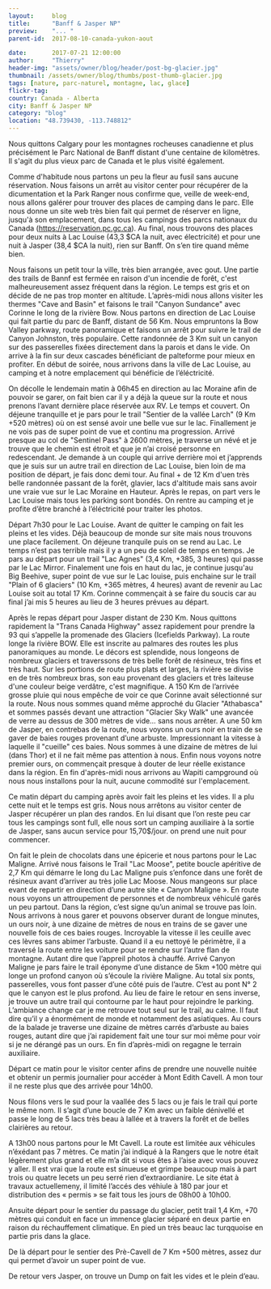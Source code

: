 ```yaml
---
layout:     blog
title:      "Banff & Jasper NP"
preview:    "... "
parent-id:  2017-08-10-canada-yukon-aout

date:       2017-07-21 12:00:00
author:     "Thierry"
header-img: "assets/owner/blog/header/post-bg-glacier.jpg"
thumbnail: /assets/owner/blog/thumbs/post-thumb-glacier.jpg
tags: [nature, parc-naturel, montagne, lac, glace]
flickr-tag: 
country: Canada - Alberta
city: Banff & Jasper NP
category: "blog"
location: "48.739430, -113.748812"
---
```


Nous quittons Calgary pour les montagnes rocheuses canadienne et plus précisément le Parc National de Banff distant d'une centaine de kilomètres. Il s'agit du plus vieux parc de Canada et le plus visité également.


Comme d'habitude nous partons un peu la fleur au fusil sans aucune réservation. Nous faisons un arrêt au visitor center pour récupérer de la dicumentation et la Park Ranger nous confirme que, veille de week-end, nous allons galérer pour trouver des places de camping dans le parc. Elle nous donne un site web très bien fait qui permet de réserver en ligne, jusqu'à son emplacement, dans tous les campings des parcs nationaux du Canada (https://reservation.pc.gc.ca). Au final, nous trouvons des places pour deux nuits à Lac Louise (43,3 $CA la nuit, avec électricité) et pour une nuit à Jasper (38,4 $CA la nuit), rien sur Banff. On s’en tire quand même bien. 

Nous faisons un petit tour la ville, très bien arrangée, avec gout. Une partie des trails de Bannf est fermée en raison d'un incendie de forêt, c'est malheureusement assez fréquent dans la région. Le temps est gris et on décide de ne pas trop monter en altitude. L’après-midi nous allons visiter les thermes "Cave and Basin" et faisons le trail "Canyon Sundance" avec Corinne le long de la rivière Bow. Nous partons en direction de Lac Louise qui fait partie du parc de Banff, distant de 56 Km. Nous empruntons la Bow Valley parkway, route panoramique et faisons un arrêt pour suivre le trail de Canyon Johnston, très populaire. Cette randonnée de 3 Km suit un canyon sur des passerelles fixées directement dans la parois et dans le vide. On arrive à la fin sur deux cascades bénéficiant de palteforme pour mieux en profiter. En début de soirée, nous arrivons dans la ville de Lac Louise, au camping et à notre emplacement qui bénéficie de l’éléctricité. 

On décolle le lendemain matin à 06h45 en direction au lac Moraine afin de pouvoir se garer, on fait bien car il y a déjà la queue sur la route et nous prenons l’avant dernière place réservée aux RV. Le temps et couvert. On déjeune tranquille et je pars pour le trail "Sentier de la vallée Larch" (9 Km +520 mètres) où on est sensé avoir une belle vue sur le lac. Finallement je ne vois pas de super point de vue et continu ma progression. Arrivé presque au col de "Sentinel Pass" à 2600 mètres, je traverse un névé et je trouve que le chemin est étroit et que je n’ai croisé personne en redescendant. Je demande à un couple qui arrive derrière moi et j’apprends que je suis sur un autre trail en direction de Lac Louise, bien loin de ma position de départ, je fais donc demi tour. Au final + de 12 Km d'uen très belle randonnée passant de la forêt, glavier, lacs d'altitude mais sans avoir une vraie vue sur le Lac Moraine en Hauteur. Après le repas, on part vers le Lac Louise mais tous les parking sont bondés. On rentre au camping et je profite d’être branché à l’éléctricité pour traiter les photos. 

Départ 7h30 pour le Lac Louise. Avant de quitter le camping on fait les pleins et les vides. Déjà beaucoup de monde sur site mais nous trouvons une place facilement. On déjeune tranquile puis on se rend au Lac. Le temps n’est pas terrible mais il y a un peu de soleil de temps en temps. Je pars au départ pour un trail "Lac Agnes" (3,4 Km, +385, 3 heures) qui passe par le Lac Mirror. Finalement une fois en haut du lac, je continue jusqu'au Big Beehive, super point de vue sur le Lac louise, puis enchaine sur le trail "Plain of 6 glaciers" (10 Km, +365 mètres, 4 heures) avant de revenir au Lac Louise soit au total 17 Km. Corinne commençait à se faire du soucis car au final j’ai mis 5 heures au lieu de 3 heures prévues au départ. 


Après le repas départ pour Jasper distant de 230 Km. Nous quittons rapidement la "Trans Canada Highway" assez rapidement pour prendre la 93 qui s’appelle la promenade des Glaciers (Icefields Parkway). La route longe la rivière BOW. Elle est inscrite au palmares des routes les plus panoramiques au monde. Le décors est splendide, nous longeons de nombreux glaciers et traverssons de très belle forêt de résineux, très fins et très haut. Sur les portions de route plus plats et larges, la rivière se divise en de très nombreux bras, son eau provenant des glaciers et très laiteuse d'une couleur beige verdâtre, c'est magnifique. A 150 Km de l’arrivée grosse pluie qui nous empêche de voir ce que Corinne avait sélectionné sur la route. Nous nous sommes quand même approché du Glacier "Athabasca" et sommes passés devant une attraction "Glacier Sky Walk" une avancée de verre au dessus de 300 mètres de vide… sans nous arrêter. A une 50 km de Jasper, en contrebas de la route, nous voyons un ours noir en train de se gaver de baies rouges provenant d’une arbuste. Impressionnant la vitesse à laquelle il "cueille" ces baies. Nous sommes à une dizaine de mètres de lui (dans Thor) et il ne fait même pas attention à nous. Enfin nous voyons notre premier ours, on commençait presque à douter de leur réelle existance dans la région. En fin d'après-midi nous arrivons au Wapiti campground où nous nous installons pour la nuit, aucune commodité sur l'emplacement.

Ce matin départ du camping après avoir fait les pleins et les vides. Il a plu cette nuit et le temps est gris. Nous nous arrêtons au visitor center de Jasper récupérer un plan des randos. En lui disant que l’on reste peu car tous les campings sont full, elle nous sort un camping auxiliaire à la sortie de Jasper, sans aucun service pour 15,70$/jour. on prend une nuit pour commencer. 

On fait le plein de chocolats dans une épicerie et nous partons pour le Lac Maligne. Arrivé nous faisons le Trail "Lac Moose", petite boucle apéritive de 2,7 Km qui démarre le long du Lac Maligne puis s’enfonce dans une forêt de résineux avant d’arriver au très jolie Lac Moose. Nous mangeons sur place evant de repartir en direction d’une autre site « Canyon Maligne ». En route nous voyons un attroupement de personnes et de nombreux véhiculé garés un peu partout. Dans la région, c’est signe qu’un animal se trouve pas loin. Nous arrivons à nous garer et pouvons observer durant de longue minutes, un ours noir, à une dizaine de mètres de nous en trains de se gaver une nouvelle fois de ces baies rouges. Incroyable la vitesse il les ceuille avec ces lèvres sans abimer l’arbuste. Quand il a eu nettoyé le périmètre, il a traversé la route entre les voiture pour se rendre sur l’autre flan de montagne. Autant dire que l’appreil photos à chauffé. Arrivé Canyon Maligne je pars faire le trail éponyme d’une distance de 5km +100 mètre qui longe un profond canyon où s’écoule la rivière Maligne. Au total six ponts, passerelles, vous font passer d’une côté puis de l’autre. C’est au pont N° 2 que le canyon est le plus profond. Au lieu de faire le retour en sens inverse, je trouve un autre trail qui contourne par le haut pour rejoindre le parking. L’ambiance change car je me retrouve tout seul sur le trail, au calme. Il faut dire qu’il y a énormément de monde et notamment des asiatiques. Au cours de la balade je traverse une dizaine de mètres carrés d’arbuste au baies rouges, autant dire que j’ai rapidement fait une tour sur moi même pour voir si je ne dérangé pas un ours. En fin d’après-midi on regagne le terrain auxiliaire.

Départ ce matin pour le visitor center afins de prendre une nouvelle nuitée et obtenir un permis journalier pour accéder à Mont Edith Cavell. A mon tour il ne reste plus que des arrivée pour 14h00.

Nous filons vers le sud pour la vaallée des 5 lacs ou je fais le trail qui porte le même nom. Il s’agit d’une boucle de 7 Km avec un faible dénivellé et passe le long de 5 lacs très beau à lallée et à travers la forêt et de belles clairières au retour.

A 13h00 nous partons pour le Mt Cavell. La route est limitée aux véhicules n’éxédant pas 7 mètres. Ce matin j’ai indiqué à la Rangers que le notre était légèrement plus grand et elle m’a dit si vous êtes à l’aise avec vous pouvez y aller. Il est vrai que la route est sinueuse et grimpe beaucoup mais à part trois ou quatre lecets un peu serré rien d’extraordianire. Le site état à travaux actuellemeny, il limité l’accés des véhiule à 180 par jour et distribution des « permis » se fait tous les jours de 08h00 à 10h00.

Ansuite départ pour le sentier du passage du glacier, petit trail 1,4 Km, +70 mètres qui conduit en face un immence glacier séparé en deux partie en raison du réchauffement climatique. En pied un très beauc lac turqquoise en partie pris dans la glace.

De là départ pour le sentier des Prè-Cavell de 7 Km +500 mètres, assez dur qui permet d’avoir un super point de vue.

De retour vers Jasper, on trouve un Dump on fait les vides et le plein d’eau.
